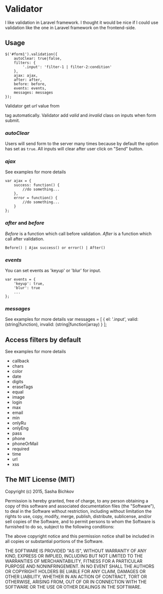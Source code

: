 # Validator
I like validation in Laravel framework. I thought it would be nice if I could use validation like the 
one in Laravel framework on the frontend-side.

## Usage
	$('#form1').validation({
		autoClear: true|false,
		filters: {
			'.input': 'filter-1 | filter-2:condition'	
		},
		ajax: ajax,
		after: after,
		before: before,
		events: events,
		messages: messages
	});

Validator get _url_ value from <form> tag automatically.
Validator add _valid_ and _invalid_ class on inputs when form submit.

### _autoClear_ ###
Users will send form to the server many times because by default the option has set as `true`.
All inputs will clear after user click on "Send" button.

### _ajax_ ###
See examples for more details
	
	var ajax = {
		success: function() {
			//do something...
		},
		error = function() {
			//do something...
		}
	};

### _after_ and _before_ ###
_Before_ is a function which call before validation.
_After_ is a function which call after validation.

    Before() | Ajax success() or error() | After()

### _events_ ###
You can set events as 'keyup' or 'blur' for input.
	
	var events = {
		'keyup': true,
		'blur': true
		...
	};

### _messages_ ###
See examples for more details
	var messages = [
		{
			el: '.input',
			valid: (string|function),
			invalid: (string|function|array)
		}
	];

## Access filters by default
See examples for more details

* callback
* chars
* color
* date
* digits
* eraseTags
* equal
* image
* login
* max
* email
* min
* onlyRu
* onlyEng
* pass
* phone
* phoneOrMail
* required
* time
* url
* xss

## The MIT License (MIT)
Copyright (c) 2015, Sasha Bichkov

Permission is hereby granted, free of charge, to any person obtaining a copy of this software and associated documentation files (the "Software"), to deal in the Software without restriction, including without limitation the rights to use, copy, modify, merge, publish, distribute, sublicense, and/or sell copies of the Software, and to permit persons to whom the Software is furnished to do so, subject to the following conditions:

The above copyright notice and this permission notice shall be included in all copies or substantial portions of the Software.

THE SOFTWARE IS PROVIDED "AS IS", WITHOUT WARRANTY OF ANY KIND, EXPRESS OR IMPLIED, INCLUDING BUT NOT LIMITED TO THE WARRANTIES OF MERCHANTABILITY, FITNESS FOR A PARTICULAR PURPOSE AND NONINFRINGEMENT. IN NO EVENT SHALL THE AUTHORS OR COPYRIGHT HOLDERS BE LIABLE FOR ANY CLAIM, DAMAGES OR OTHER LIABILITY, WHETHER IN AN ACTION OF CONTRACT, TORT OR OTHERWISE, ARISING FROM, OUT OF OR IN CONNECTION WITH THE SOFTWARE OR THE USE OR OTHER DEALINGS IN THE SOFTWARE.
